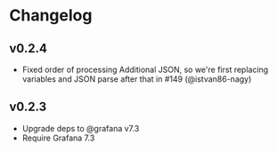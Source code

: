 # Changelog

## v0.2.4

- Fixed order of processing Additional JSON, so we're first replacing variables and JSON parse after that in #149 (@istvan86-nagy)

## v0.2.3

- Upgrade deps to @grafana v7.3
- Require Grafana 7.3
